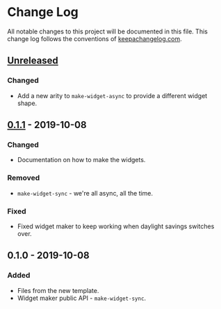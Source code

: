 # Change Log
All notable changes to this project will be documented in this file. This change log follows the conventions of [keepachangelog.com](http://keepachangelog.com/).

## [Unreleased]
### Changed
- Add a new arity to `make-widget-async` to provide a different widget shape.

## [0.1.1] - 2019-10-08
### Changed
- Documentation on how to make the widgets.

### Removed
- `make-widget-sync` - we're all async, all the time.

### Fixed
- Fixed widget maker to keep working when daylight savings switches over.

## 0.1.0 - 2019-10-08
### Added
- Files from the new template.
- Widget maker public API - `make-widget-sync`.

[Unreleased]: https://github.com/your-name/clojure1/compare/0.1.1...HEAD
[0.1.1]: https://github.com/your-name/clojure1/compare/0.1.0...0.1.1
